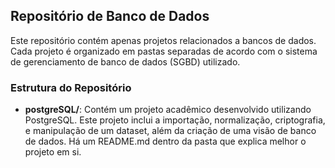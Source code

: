 ## Repositório de Banco de Dados

Este repositório contém apenas projetos relacionados a bancos de dados. Cada projeto é organizado em pastas separadas de acordo com o sistema de gerenciamento de banco de dados (SGBD) utilizado.

### Estrutura do Repositório

- **postgreSQL/**: Contém um projeto acadêmico desenvolvido utilizando PostgreSQL. Este projeto inclui a importação, normalização, criptografia, e manipulação de um dataset, além da criação de uma visão de banco de dados. Há um README.md dentro da pasta que explica melhor o projeto em si.



